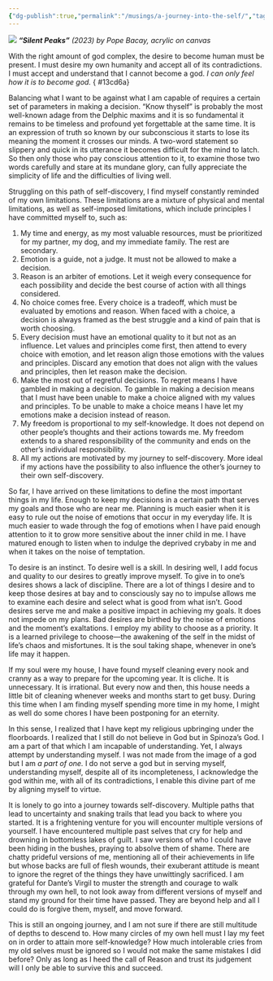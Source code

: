 ```yaml
---
{"dg-publish":true,"permalink":"/musings/a-journey-into-the-self/","tags":["self","thinking","life","society"],"noteIcon":"","created":"2023-12-28"}
---
```


![](https://substackcdn.com/image/fetch/w_2400,c_limit,f_auto,q_auto:good,fl_progressive:steep/https%3A%2F%2Fsubstack-post-media.s3.amazonaws.com%2Fpublic%2Fimages%2F7b4d3dd9-f4ad-4f53-8607-e7efa3b99d51_4791x7202.jpeg)
***“Silent Peaks”** (2023) by Pope Bacay, acrylic on canvas*

With the right amount of god complex, the desire to become human must be present. I must desire my own humanity and accept all of its contradictions. I must accept and understand that I cannot become a god. _I can only feel how it is to become god._
{ #13cd6a}


Balancing what I want to be against what I am capable of requires a certain set of parameters in making a decision. “Know thyself” is probably the most well-known adage from the Delphic maxims and it is so fundamental it remains to be timeless and profound yet forgettable at the same time. It is an expression of truth so known by our subconscious it starts to lose its meaning the moment it crosses our minds. A two-word statement so slippery and quick in its utterance it becomes difficult for the mind to latch. So then only those who pay conscious attention to it, to examine those two words carefully and stare at its mundane glory, can fully appreciate the simplicity of life and the difficulties of living well.

Struggling on this path of self-discovery, I find myself constantly reminded of my own limitations. These limitations are a mixture of physical and mental limitations, as well as self-imposed limitations, which include principles I have committed myself to, such as:

1. My time and energy, as my most valuable resources, must be prioritized for my partner, my dog, and my immediate family. The rest are secondary.
2. Emotion is a guide, not a judge. It must not be allowed to make a decision.
3. Reason is an arbiter of emotions. Let it weigh every consequence for each possibility and decide the best course of action with all things considered.
4. No choice comes free. Every choice is a tradeoff, which must be evaluated by emotions and reason. When faced with a choice, a decision is always framed as the best struggle and a kind of pain that is worth choosing.
5. Every decision must have an emotional quality to it but not as an influence. Let values and principles come first, then attend to every choice with emotion, and let reason align those emotions with the values and principles. Discard any emotion that does not align with the values and principles, then let reason make the decision.
6. Make the most out of regretful decisions. To regret means I have gambled in making a decision. To gamble in making a decision means that I must have been unable to make a choice aligned with my values and principles. To be unable to make a choice means I have let my emotions make a decision instead of reason.
7. My freedom is proportional to my self-knowledge. It does not depend on other people’s thoughts and their actions towards me. My freedom extends to a shared responsibility of the community and ends on the other’s individual responsibility.
8. All my actions are motivated by my journey to self-discovery. More ideal if my actions have the possibility to also influence the other’s journey to their own self-discovery.

So far, I have arrived on these limitations to define the most important things in my life. Enough to keep my decisions in a certain path that serves my goals and those who are near me. Planning is much easier when it is easy to rule out the noise of emotions that occur in my everyday life. It is much easier to wade through the fog of emotions when I have paid enough attention to it to grow more sensitive about the inner child in me. I have matured enough to listen when to indulge the deprived crybaby in me and when it takes on the noise of temptation.

To desire is an instinct. To desire well is a skill. In desiring well, I add focus and quality to our desires to greatly improve myself. To give in to one’s desires shows a lack of discipline. There are a lot of things I desire and to keep those desires at bay and to consciously say no to impulse allows me to examine each desire and select what is good from what isn’t. Good desires serve me and make a positive impact in achieving my goals. It does not impede on my plans. Bad desires are birthed by the noise of emotions and the moment’s exaltations. I employ my ability to choose as a priority. It is a learned privilege to choose—the awakening of the self in the midst of life’s chaos and misfortunes. It is the soul taking shape, whenever in one’s life may it happen.

If my soul were my house, I have found myself cleaning every nook and cranny as a way to prepare for the upcoming year. It is cliche. It is unnecessary. It is irrational. But every now and then, this house needs a little bit of cleaning whenever weeks and months start to get busy. During this time when I am finding myself spending more time in my home, I might as well do some chores I have been postponing for an eternity.

In this sense, I realized that I have kept my religious upbringing under the floorboards. I realized that I still do not believe in God but in Spinoza’s God. I am a part of that which I am incapable of understanding. Yet, I always attempt by understanding myself. I was not made from the image of a god but I am _a part of one._ I do not serve a god but in serving myself, understanding myself, despite all of its incompleteness, I acknowledge the god within me, with all of its contradictions, I enable this divine part of me by aligning myself to virtue.

It is lonely to go into a journey towards self-discovery. Multiple paths that lead to uncertainty and snaking trails that lead you back to where you started. It is a frightening venture for you will encounter multiple versions of yourself. I have encountered multiple past selves that cry for help and drowning in bottomless lakes of guilt. I saw versions of who I could have been hiding in the bushes, praying to absolve them of shame. There are chatty prideful versions of me, mentioning all of their achievements in life but whose backs are full of flesh wounds, their exuberant attitude is meant to ignore the regret of the things they have unwittingly sacrificed. I am grateful for Dante’s Virgil to muster the strength and courage to walk through my own hell, to not look away from different versions of myself and stand my ground for their time have passed. They are beyond help and all I could do is forgive them, myself, and move forward.

This is still an ongoing journey, and I am not sure if there are still multitude of depths to descend to. How many circles of my own hell must I lay my feet on in order to attain more self-knowledge? How much intolerable cries from my old selves must be ignored so I would not make the same mistakes I did before? Only as long as I heed the call of Reason and trust its judgement will I only be able to survive this and succeed.